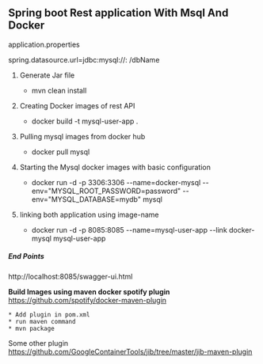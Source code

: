 **Spring boot Rest application With Msql And Docker**
------------------------------------------------------


application.properties

spring.datasource.url=jdbc:mysql://<mysql-imageName>:<port number> /dbName






1. Generate Jar file
    * mvn clean install
2. Creating Docker images of rest API
     * docker build -t mysql-user-app .
3. Pulling mysql images from docker hub
     * docker pull mysql
4. Starting the Mysql docker images with basic configuration
     * docker run -d -p 3306:3306 --name=docker-mysql --env="MYSQL_ROOT_PASSWORD=password" --env="MYSQL_DATABASE=mydb" mysql

5. linking both application using image-name
     * docker run -d -p 8085:8085 --name=mysql-user-app --link docker-mysql mysql-user-app 


##### **End Points**

http://localhost:8085/swagger-ui.html



**Build Images using maven docker spotify plugin**
 https://github.com/spotify/docker-maven-plugin
 
    * Add plugin in pom.xml
    * run maven command 
    * mvn package
 
 Some other plugin
 https://github.com/GoogleContainerTools/jib/tree/master/jib-maven-plugin   